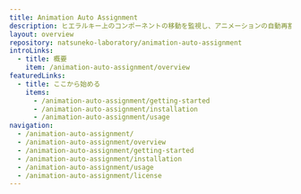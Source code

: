 ```yaml
---
title: Animation Auto Assignment
description: ヒエラルキー上のコンポーネントの移動を監視し、アニメーションの自動再割り当てを行う Unity エディター拡張
layout: overview
repository: natsuneko-laboratory/animation-auto-assignment
introLinks:
  - title: 概要
    item: /animation-auto-assignment/overview
featuredLinks:
  - title: ここから始める
    items:
      - /animation-auto-assignment/getting-started
      - /animation-auto-assignment/installation
      - /animation-auto-assignment/usage
navigation:
  - /animation-auto-assignment/
  - /animation-auto-assignment/overview
  - /animation-auto-assignment/getting-started
  - /animation-auto-assignment/installation
  - /animation-auto-assignment/usage
  - /animation-auto-assignment/license
---
```


